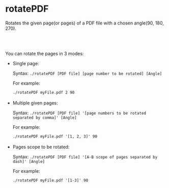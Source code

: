 <h1>rotatePDF</h1>

<p>Rotates the given page(or pages) of a PDF file with a chosen angle(90, 180, 270).</p> <br><br>
<p>You can rotate the pages in 3 modes:</p>
<ul>
  <li>Single page:
  <p>Syntax: <code>./rotatePDF [PDF file] [page number to be rotated] [Angle]</code></p>
  <p>For example: </p>
  <code>./rotatePDF myFile.pdf 2 90</code></li><br>
  <li>Multiple given pages:
  <p>Syntax: <code>./rotatePDF [PDF file] '[page numbers to be rotated separated by comma]' [Angle]</code></p>
  <p>For example: </p>
  <code>./rotatePDF myFile.pdf '[1, 2, 3]' 90</code></li><br>
  <li>Pages scope to be rotated:
  <p>Syntax: <code>./rotatePDF [PDF file] '[A-B scope of pages separated by dash]' [Angle]</code></p>
  <p>For example: </p>
  <code>./rotatePDF myFile.pdf '[1-3]' 90</code></li>
</ul>
